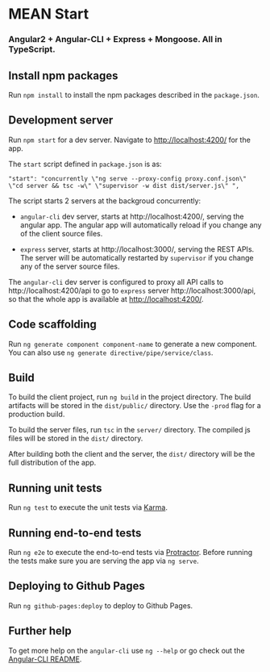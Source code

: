 # MEAN Start

###  Angular2 + Angular-CLI + Express + Mongoose. All in TypeScript.

## Install npm packages

Run `npm install` to install the npm packages described in the `package.json`.

## Development server
Run `npm start` for a dev server. Navigate to [http://localhost:4200/](http://localhost:4200/) for the app.

The `start` script defined in `package.json` is as:
```
"start": "concurrently \"ng serve --proxy-config proxy.conf.json\" \"cd server && tsc -w\" \"supervisor -w dist dist/server.js\" ",
```
The script starts 2 servers at the backgroud concurrently:

* `angular-cli` dev server, starts at http://localhost:4200/, serving the angular app.
The angular app will automatically reload if you change any of the client source files.

* `express` server, starts at http://localhost:3000/, serving the REST APIs.
The server will be automatically restarted by `supervisor` if you change any of the server source files.

The `angular-cli` dev server is configured to proxy all API calls to http://localhost:4200/api to go to `express` server http://localhost:3000/api, 
so that the whole app is available at [http://localhost:4200/](http://localhost:4200/).

## Code scaffolding

Run `ng generate component component-name` to generate a new component. You can also use `ng generate directive/pipe/service/class`.

## Build

To build the client project, run `ng build` in the project directory. The build artifacts will be stored in the `dist/public/` directory. Use the `-prod` flag for a production build.

To build the server files, run `tsc` in the `server/` directory. The compiled js files will be stored in the `dist/` directory.

After building both the client and the server, the `dist/` directory will be the full distribution of the app.  

## Running unit tests

Run `ng test` to execute the unit tests via [Karma](https://karma-runner.github.io).

## Running end-to-end tests

Run `ng e2e` to execute the end-to-end tests via [Protractor](http://www.protractortest.org/).
Before running the tests make sure you are serving the app via `ng serve`.

## Deploying to Github Pages

Run `ng github-pages:deploy` to deploy to Github Pages.

## Further help

To get more help on the `angular-cli` use `ng --help` or go check out the [Angular-CLI README](https://github.com/angular/angular-cli/blob/master/README.md).
